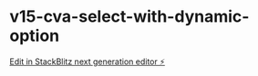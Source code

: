 # v15-cva-select-with-dynamic-option

[Edit in StackBlitz next generation editor ⚡️](https://stackblitz.com/~/github.com/rspringAya/v15-cva-select-with-dynamic-option)
